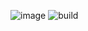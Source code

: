 ![image](https://img.shields.io/badge/Godot-478CBF?style=for-the-badge&logo=GodotEngine&logoColor=white)
![build](https://github.com/Archteller-Games/Consonance-Dev/blob/master/.github/workflows/build-export.yml/badge.svg)
